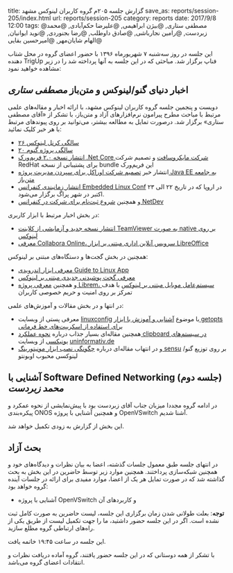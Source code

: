 title: گزارش جلسه ۲۰۵م گروه کاربران لینوکس مشهد
save_as: reports/session-205/index.html
url: reports/session-205
category: reports
date: 2017/9/8 12:00
tags: @مصطفی ستاری, @بیژن ابراهیمی, @علیرضا حکم‌آبادی, @محمد زبردست, @رامین نجارباشی, @صادق داوطلب, @رضا بجنوردی, @نوید ایوانیان, @الهام شایان‌مهر, @امیرحسین بقایی

این جلسه در روز سه‌شنبه ۷ شهریورماه ۱۳۹۶ با حضور اعضای گروه در محل شتاب دهنده TrigUp فناپ برگزار شد. مباحثی که در این
جلسه به آنها پرداخته شد را در زیر مشاهده خواهید نمود:
<!--more-->

## اخبار دنیای گنو/لینوکس و متن‌باز *مصطفی ستاری*
دویست و پنجمین جلسه گروه کاربران لینوکس مشهد، با ارائه‌ اخبار و مقاله‌های
علمی مرتبط با مباحث مطرح پیرامون نرم‌افزارهای آزاد و متن‌باز، با تشکر از
«آقای مصطفی ستاری» برگزار شد. درصورت تمایل به مطالعه بیشتر، می‌توانید بر
روی پیوند‌های مرتبط با هر خبر کلیک نمائید:

- [۲۶ سالگی کرنل لینوکس][1]
- [۲۰ سالگی پروژه گنوم][2]
- [انتشار نسخه ۲.۰ فریم‌ورک ‪.Net Core‬ شرکت مایکروسافت][3] و تصمیم
شرکت RedHat برای پشتیبانی از نسخه bundle این فریم‌ورک
- انتشار خبر [تصمیم شرکت اوراکل برای سپردن مدیریت پروژه Java EE به جامعه
متن‌باز][4]
- [انتشار زمانبندی کنفرانس Embedded Linux Conf][5] در اروپا که در تاریخ
۲۲ الی ۲۳ اکتبر در شهر پراگ برگزار می‌شود.
- و همچنین [شروع ثبت‌نام برای شرکت در کنفرانس NetDev][6]

در بخش اخبار مرتبط با ابزار کاربری:

- [انتشار نسخه جدید و آزمایشی از کلاینت TeamViewer به صورت native بر روی
لینوکس][7]
- [معرفی Collabora Online، سرویس آنلاین اداری مبتنی بر ابزار LibreOffice][8]

همچنین در بخش گجت‌ها و دستگاه‌های مبتنی بر لینوکس:

- [معرفی ابزار اندرویدی Guide to Linux App][9]
- [معرفی گجت پوشیدنی جدیدی مبتنی بر لینوکس][10] 
- و همچنین [معرفی پروژه Librem، سیستم‌عامل موبایل مبتنی بر لینوکس][11] با هدف
تمرکز بر روی امنیت و حریم خصوصی کاربران

در انتها و در بخش مقالات و آموزش‌های علمی:

- معرفی پستی از وبسایت [linuxconfig][16] با موضوع [آشنایی و آموزش
با ابزار getopts برای استفاده از اسکریپت‌های خط فرمانی][12]
- همچنین مقاله‌ای بسیار جذاب درباره [نحوه عملکرد clipboard در سیستم‌های یونیکسی][13]
از وبسایت [uninformativ.de][14]
- و در انتهاب مقاله‌ای درباره [چگونگی نصب ابزار مونیتورینگ sensu][15] بر روی
توزیع گنو/لینوکسی محبوب اوبونتو

## آشنایی با Software Defined Networking (جلسه دوم) *محمد زبردست*
در ادامه گروه مجددا میزبان جناب آقای زبردست بود با پیش‌نمایشی از نحوه
عمکرد و پیکره‌بندی ONOS و همچنین آشنایی با پروژه OpenVSwitch آشنا شدیم.

این بخش از گزارش به زودی تکمیل خواهد شد.

## بحث آزاد
در انتهای جلسه طبق معمول جلسات گذشته، اعضا به بیان نظرات و دیدگاه‌های خود
و همچنین شبکه‌سازی پرداختند. همچنین موارد زیر توسط حاضرین در این بخش به
بحث گذاشته شد که در صورت تمایل هر یک از اعضا، موارد مفیدی برای ارائه در
جلسات آینده گروه خواهد بود:
- آشنایی با پروژه OpenVSwitch و کاربردهای آن


**توجه**: بعلت طولانی شدن زمان برگزاری این جلسه، لیست حاضرین به صورت
کامل ثبت نشده است. اگر در این جلسه حضور داشتید، ما را جهت تکمیل لیست
از طریق یکی از راه‌های ارتباطی گروه مطلع سازید.

این جلسه در ساعت ۱۹:۴۵ خاتمه یافت.

با  تشکر از همه دوستانی که در این جلسه حضور یافتند، گروه آماده دریافت نظرات و انتقادات اعضای گروه می‌باشد.

[1]: https://opensource.com/article/17/8/linux-anniversary
[2]: https://www.gnome.org/news/2017/08/twenty-years-strong/
[3]: https://tech.slashdot.org/story/17/08/23/2046234/microsoft-net-core-20-for-linux-released-redhat-will-bundle-microsofts-net
[4]: https://blogs.oracle.com/theaquarium/opening-up-java-ee
[5]: http://linuxgizmos.com/embedded-linux-conference-schedule-published/
[6]: https://lwn.net/Articles/731573/rss
[7]: http://www.linuxjournal.com/content/teamviewer-linux-host
[8]: http://www.linuxinsider.com/story/84754.html?rss=1
[9]: https://www.linux.com/learn/intro-to-linux/2017/8/guide-linux-app-handy-tool-every-level-linux-user
[10]: http://linuxgizmos.com/3g-ready-smartwatch-runs-on-linux/
[11]: https://puri.sm/shop/librem-5/
[12]: https://linuxconfig.org/how-to-use-getopts-to-parse-a-script-options
[13]: https://www.uninformativ.de/blog/postings/2017-04-02/0/POSTING-en.html
[14]: https://www.uninformativ.de
[15]: https://www.howtoforge.com/tutorial/how-to-install-sensu-monitoring-on-ubuntu-1604/
[16]: linuxconfig.org


